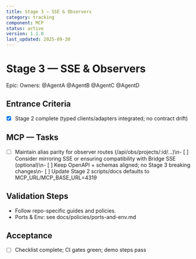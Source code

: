 ```yaml
---
title: Stage 3 — SSE & Observers
category: tracking
component: MCP
status: active
version: 1.1.0
last_updated: 2025-09-30
---
```


# Stage 3 — SSE & Observers

Epic: <link to MVP Orchestration Epic>
Owners: @AgentA @AgentB @AgentC @AgentD

## Entrance Criteria
- [x] Stage 2 complete (typed clients/adapters integrated; no contract drift)

## MCP — Tasks
- [ ] Maintain alias parity for observer routes (/api/obs/projects/:id/...)\n- [ ] Consider mirroring SSE or ensuring compatibility with Bridge SSE (optional)\n- [ ] Keep OpenAPI + schemas aligned; no Stage 3 breaking changes\n- [ ] Update Stage 2 scripts/docs defaults to MCP_URL/MCP_BASE_URL=4319

## Validation Steps

- Follow repo-specific guides and policies.
- Ports & Env: see docs/policies/ports-and-env.md

## Acceptance
- [ ] Checklist complete; CI gates green; demo steps pass
